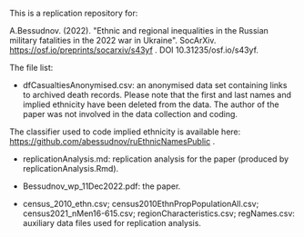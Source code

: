 This is a replication repository for:

A.Bessudnov. (2022). "Ethnic and regional inequalities in the Russian military fatalities in the 2022 war in Ukraine". SocArXiv. https://osf.io/preprints/socarxiv/s43yf . DOI 10.31235/osf.io/s43yf.

The file list:

- dfCasualtiesAnonymised.csv: an anonymised data set containing links to archived death records. Please note that the first and last names and implied ethnicity have been deleted from the data. The author of the paper was not involved in the data collection and coding.

The classifier used to code implied ethnicity is available here: https://github.com/abessudnov/ruEthnicNamesPublic .

- replicationAnalysis.md: replication analysis for the paper (produced by replicationAnalysis.Rmd).

- Bessudnov_wp_11Dec2022.pdf: the paper.

- census_2010_ethn.csv; census2010EthnPropPopulationAll.csv; census2021_nMen16-615.csv; regionCharacteristics.csv; regNames.csv: auxiliary data files used for replication analysis.

